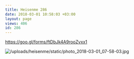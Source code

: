 ```yaml
---
title: Heisenme 286
date: 2018-03-01 10:58:03 +03:00
layout: page
views: 406
id: 286
---
```


https://goo.gl/forms/ftDbJk4A9rooZvxx1



![/uploads/heisenme/static/photo_2018-03-01_07-58-03.jpg](/uploads/heisenme/static/photo_2018-03-01_07-58-03.jpg)
